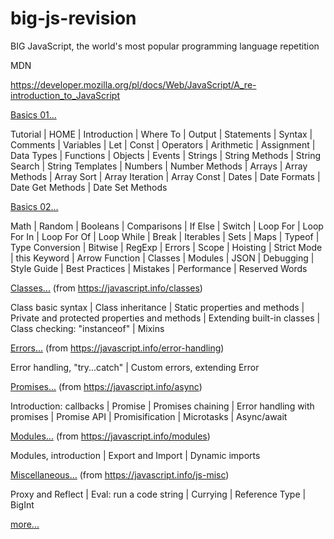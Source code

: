 # big-js-revision

BIG JavaScript, the world's most popular programming language repetition

MDN

https://developer.mozilla.org/pl/docs/Web/JavaScript/A_re-introduction_to_JavaScript

<a href="./docs/basics01.md">Basics 01...</a><br/>

Tutorial | HOME | Introduction | Where To | Output | Statements | Syntax | Comments | Variables | Let | Const | Operators | Arithmetic | Assignment | Data Types | Functions | Objects | Events | Strings | String Methods | String Search | String Templates | Numbers | Number Methods | Arrays | Array Methods | Array Sort | Array Iteration | Array Const | Dates | Date Formats | Date Get Methods | Date Set Methods

<a href="./docs/basics02.md">Basics 02...</a><br/>

Math | Random | Booleans | Comparisons | If Else | Switch | Loop For | Loop For In | Loop For Of | Loop While | Break | Iterables | Sets | Maps | Typeof | Type Conversion | Bitwise | RegExp | Errors | Scope | Hoisting | Strict Mode | this Keyword | Arrow Function | Classes | Modules | JSON | Debugging | Style Guide | Best Practices | Mistakes | Performance | Reserved Words

<a href="./docs/classes.md">Classes...</a> (from https://javascript.info/classes)

Class basic syntax | Class inheritance | Static properties and methods | Private and protected properties and methods | Extending built-in classes | Class checking: "instanceof" | Mixins

<a href="./docs/errors.md">Errors...</a> (from https://javascript.info/error-handling)

Error handling, "try...catch" | Custom errors, extending Error

<a href="./docs/promises.md">Promises...</a> (from https://javascript.info/async)

Introduction: callbacks | Promise | Promises chaining | Error handling with promises | Promise API | Promisification | Microtasks | Async/await

<a href="./docs/modules.md">Modules...</a> (from https://javascript.info/modules)

Modules, introduction | Export and Import | Dynamic imports

<a href="./docs/misc.md">Miscellaneous...</a> (from https://javascript.info/js-misc)

Proxy and Reflect | Eval: run a code string | Currying | Reference Type | BigInt

<a href="./docs/link.md">more...</a>
